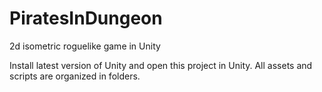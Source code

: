 # PiratesInDungeon
2d isometric roguelike game in Unity

Install latest version of Unity and open this project in Unity. 
All assets and scripts are organized in folders.
